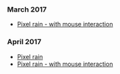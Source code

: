 
### March 2017
- [Pixel rain - with mouse interaction](adventures/march-2017/adventure-20170330.html)

### April 2017
- [Pixel rain](adventures/april-2017/adventure-20170429.html)
- [Pixel rain - with mouse interaction](adventures/april-2017/adventure-20170430.html)
